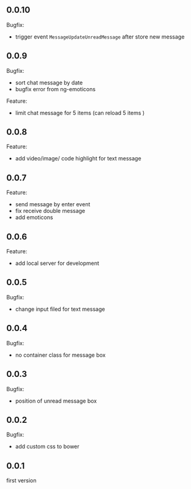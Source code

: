 ## 0.0.10
Bugfix:
* trigger event `MessageUpdateUnreadMessage` after store new message

## 0.0.9
Bugfix:
* sort chat message by date
* bugfix error from ng-emoticons

Feature:
* limit chat message for 5 items (can reload 5 items )

## 0.0.8
Feature:
* add video/image/ code highlight for text message

## 0.0.7
Feature:
* send message by enter event
* fix receive double message
* add emoticons


## 0.0.6
Feature:
* add local server for development

## 0.0.5
Bugfix:
* change input filed for text message

## 0.0.4
Bugfix:
* no container class for message box

## 0.0.3
Bugfix:
* position of unread message box


## 0.0.2
Bugfix:
* add custom css to bower

## 0.0.1

first version
